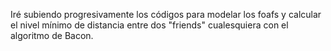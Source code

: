
Iré subiendo progresivamente los códigos para modelar los foafs y calcular el nivel mínimo de distancia entre dos "friends" cualesquiera 
con el algoritmo de Bacon.
